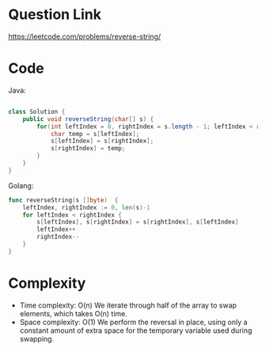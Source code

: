 # Question Link
https://leetcode.com/problems/reverse-string/

# Code
Java:

```java []

class Solution {
    public void reverseString(char[] s) {
        for(int leftIndex = 0, rightIndex = s.length - 1; leftIndex < rightIndex; leftIndex++, rightIndex--) {
            char temp = s[leftIndex];
            s[leftIndex] = s[rightIndex];
            s[rightIndex] = temp;
        }
    }
}
```

Golang:

```go []
func reverseString(s []byte)  {
	leftIndex, rightIndex := 0, len(s)-1
	for leftIndex < rightIndex {
		s[leftIndex], s[rightIndex] = s[rightIndex], s[leftIndex]
		leftIndex++
		rightIndex--
	}
}
```
# Complexity

- Time complexity: O(n)
  We iterate through half of the array to swap elements, which takes O(n) time.
- Space complexity: O(1)
  We perform the reversal in place, using only a constant amount of extra space for the temporary variable used during swapping.
